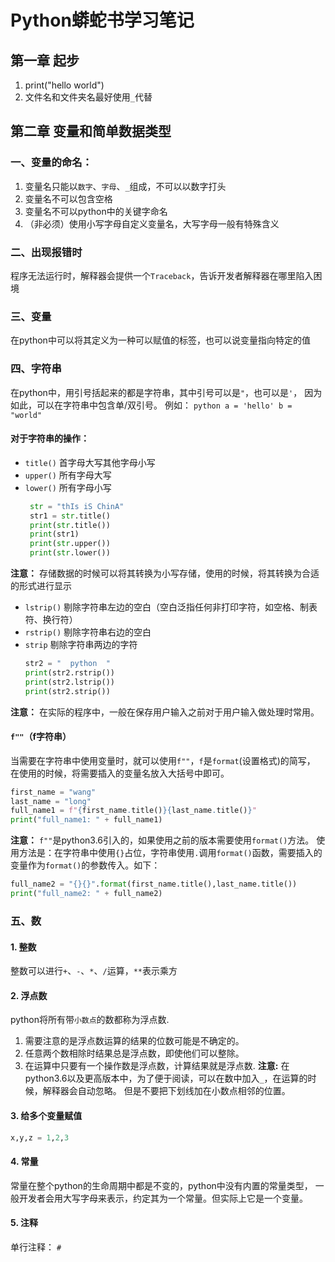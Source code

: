 # Python蟒蛇书学习笔记

## 第一章 起步
1. print("hello world")
2. 文件名和文件夹名最好使用`_`代替` `

## 第二章 变量和简单数据类型
### 一、变量的命名：
1. 变量名只能以`数字`、`字母`、`_`组成，不可以以数字打头
2. 变量名不可以包含空格
3. 变量名不可以python中的关键字命名
4. （非必须）使用小写字母自定义变量名，大写字母一般有特殊含义

### 二、出现报错时
程序无法运行时，解释器会提供一个`Traceback`，告诉开发者解释器在哪里陷入困境

### 三、变量
在python中可以将其定义为一种可以赋值的标签，也可以说变量指向特定的值

### 四、字符串
在python中，用引号括起来的都是字符串，其中引号可以是`"`，也可以是`'`，
因为如此，可以在字符串中包含单/双引号。 例如：
    ```python
   a = 'hello'
   b = "world"
    ```
#### 对于字符串的操作：
   - `title()` 首字母大写其他字母小写
   - `upper()` 所有字母大写
   - `lower()` 所有字母小写
     ```python
      str = "thIs iS ChinA"
      str1 = str.title()
      print(str.title())
      print(str1)
      print(str.upper())
      print(str.lower())
      ```
     
**注意：** 存储数据的时候可以将其转换为小写存储，使用的时候，将其转换为合适的形式进行显示
   - `lstrip()` 剔除字符串左边的空白（空白泛指任何非打印字符，如空格、制表符、换行符）
   - `rstrip()` 剔除字符串右边的空白
   - `strip` 剔除字符串两边的字符
      ```python
      str2 = "  python  "
      print(str2.rstrip())
      print(str2.lstrip())
      print(str2.strip())
      ```
     
**注意：** 在实际的程序中，一般在保存用户输入之前对于用户输入做处理时常用。
    
#### `f""`（f字符串）
   
   当需要在字符串中使用变量时，就可以使用`f""`，`f`是`format`(设置格式)的简写，
   在使用的时候，将需要插入的变量名放入大括号中即可。
   ```python
   first_name = "wang"
   last_name = "long"
   full_name1 = f"{first_name.title()}{last_name.title()}"
   print("full_name1: " + full_name1)
   ```
   **注意：** `f""`是python3.6引入的，如果使用之前的版本需要使用`format()`方法。
   使用方法是：在字符串中使用`{}`占位，字符串使用`.`调用`format()`函数，需要插入的
   变量作为`format()`的参数传入。如下：
   ```python
   full_name2 = "{}{}".format(first_name.title(),last_name.title())
   print("full_name2: " + full_name2)
   ```
### 五、数
#### 1. 整数
整数可以进行`+`、`-`、`*`、`/`运算，`**`表示乘方
#### 2. 浮点数
python将所有带`小数点`的数都称为浮点数.
1. 需要注意的是浮点数运算的结果的位数可能是不确定的。
2. 任意两个数相除时结果总是浮点数，即使他们可以整除。
3. 在运算中只要有一个操作数是浮点数，计算结果就是浮点数.
**注意:** 在python3.6以及更高版本中，为了便于阅读，可以在数中加入`_`，在运算的时候，解释器会自动忽略。
   但是不要把下划线加在小数点相邻的位置。
   
#### 3. 给多个变量赋值
```python
x,y,z = 1,2,3
```

#### 4. 常量
常量在整个python的生命周期中都是不变的，python中没有内置的常量类型，
一般开发者会用大写字母来表示，约定其为一个常量。但实际上它是一个变量。

#### 5. 注释
单行注释： `#`



